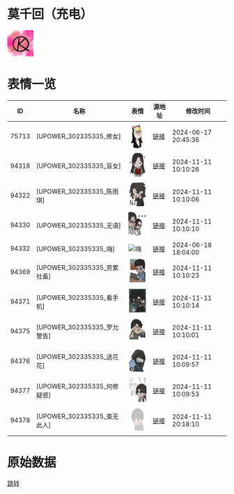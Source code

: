 # 莫千回（充电）

<img src="./cover.jpg" height="60" alt="cover" />

# 表情一览

|ID|名称|表情|源地址|修改时间|
|----|----|----|----|----|
|75713|[UPOWER_302335335_修女]|<img src="./pic/075713_%5BUPOWER_302335335_修女%5D.png" height="60" alt="修女"/>|[链接](https://i0.hdslb.com/bfs/garb/08939c76b15494eea2aeacb231e24dca24df982e.png)|2024-06-17 20:45:36|
|94318|[UPOWER_302335335_盲女]|<img src="./pic/094318_%5BUPOWER_302335335_盲女%5D.png" height="60" alt="盲女"/>|[链接](https://i0.hdslb.com/bfs/garb/8808194247f3943cc806307661aedee14a479658.png)|2024-11-11 10:10:26|
|94322|[UPOWER_302335335_陈雨琪]|<img src="./pic/094322_%5BUPOWER_302335335_陈雨琪%5D.png" height="60" alt="陈雨琪"/>|[链接](https://i0.hdslb.com/bfs/garb/d2d61372afcf78296b6e17e23efc49f40a6a60fd.png)|2024-11-11 10:10:06|
|94330|[UPOWER_302335335_无语]|<img src="./pic/094330_%5BUPOWER_302335335_无语%5D.png" height="60" alt="无语"/>|[链接](https://i0.hdslb.com/bfs/garb/43d030e9c558ae02d45c40b8218e8474356ea97f.png)|2024-11-11 10:10:10|
|94332|[UPOWER_302335335_嗨]|<img src="./pic/094332_%5BUPOWER_302335335_嗨%5D.png" height="60" alt="嗨"/>|[链接](https://i0.hdslb.com/bfs/garb/5bcda5d7b974a0baba6f60f8b6e638a1f71f8050.png)|2024-06-18 18:04:00|
|94369|[UPOWER_302335335_劳累社畜]|<img src="./pic/094369_%5BUPOWER_302335335_劳累社畜%5D.png" height="60" alt="劳累社畜"/>|[链接](https://i0.hdslb.com/bfs/garb/c8f5c584f7725fb82b12868a3f5bd909929754b8.png)|2024-11-11 10:10:23|
|94371|[UPOWER_302335335_看手机]|<img src="./pic/094371_%5BUPOWER_302335335_看手机%5D.png" height="60" alt="看手机"/>|[链接](https://i0.hdslb.com/bfs/garb/d82b9c7f9400a060ca7ab2289c9091fdace16dff.png)|2024-11-11 10:10:14|
|94375|[UPOWER_302335335_罗允警告]|<img src="./pic/094375_%5BUPOWER_302335335_罗允警告%5D.png" height="60" alt="罗允警告"/>|[链接](https://i0.hdslb.com/bfs/garb/97f1e80aea396967321ce3e8f69b22e3a15a7282.png)|2024-11-11 10:10:01|
|94376|[UPOWER_302335335_送花花]|<img src="./pic/094376_%5BUPOWER_302335335_送花花%5D.png" height="60" alt="送花花"/>|[链接](https://i0.hdslb.com/bfs/garb/9401ab4feb213691bc2935b56ec9673014d2c1b0.png)|2024-11-11 10:09:57|
|94377|[UPOWER_302335335_何修疑惑]|<img src="./pic/094377_%5BUPOWER_302335335_何修疑惑%5D.png" height="60" alt="何修疑惑"/>|[链接](https://i0.hdslb.com/bfs/garb/3d21282011335e0029ef4746220c62de102ebb1a.png)|2024-11-11 10:09:53|
|94378|[UPOWER_302335335_查无此人]|<img src="./pic/094378_%5BUPOWER_302335335_查无此人%5D.png" height="60" alt="查无此人"/>|[链接](https://i0.hdslb.com/bfs/garb/9f16d6029f1d6bcc33caa073492e4acbf6753ed7.png)|2024-11-11 20:18:10|

# 原始数据

[跳转](./raw.json)

